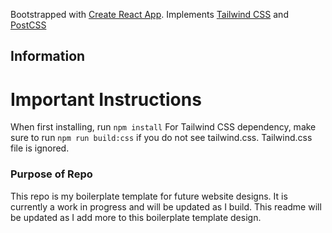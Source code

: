 Bootstrapped with [Create React App](https://github.com/facebook/create-react-app).
Implements [Tailwind CSS](https://tailwindcss.com/) and [PostCSS](https://www.npmjs.com/package/postcss)

## Information

# Important Instructions

When first installing, run `npm install`
For Tailwind CSS dependency, make sure to run `npm run build:css` if you do not see tailwind.css. Tailwind.css file is ignored.

### Purpose of Repo

This repo is my boilerplate template for future website designs. It is currently a work in progress and will be updated as I build.
This readme will be updated as I add more to this boilerplate template design.

